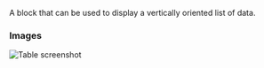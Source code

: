 A block that can be used to display a vertically oriented list of data.

### Images

![Table screenshot](https://gitlab.com/appsemble/appsemble/-/raw/0.35.11-test.3/config/assets/list.png)
